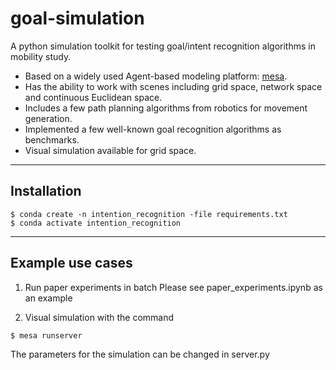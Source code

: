 # goal-simulation

A python simulation toolkit for testing goal/intent recognition algorithms in mobility study.

- Based on a widely used Agent-based modeling platform: [mesa](https://mesa.readthedocs.io/en/stable/).
- Has the ability to work with scenes including grid space, network space and continuous Euclidean space.
- Includes a few path planning algorithms from robotics for movement generation.
- Implemented a few well-known goal recognition algorithms as benchmarks.
- Visual simulation available for grid space.

----
## Installation
```console
$ conda create -n intention_recognition -file requirements.txt
$ conda activate intention_recognition
```

----
## Example use cases
1. Run paper experiments in batch
Please see paper_experiments.ipynb as an example 

2. Visual simulation with the command
```console
$ mesa runserver
```
The parameters for the simulation can be changed in server.py


